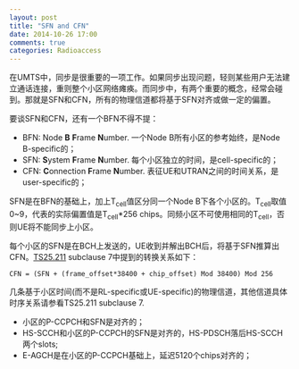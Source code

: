 ```yaml
---
layout: post
title: "SFN and CFN"
date: 2014-10-26 17:00
comments: true
categories: Radioaccess
---
```


在UMTS中，同步是很重要的一项工作。如果同步出现问题，轻则某些用户无法建立通话连接，重则整个小区网络瘫痪。而同步中，有两个重要的概念，经常会碰到。那就是SFN和CFN，所有的物理信道都将基于SFN对齐或做一定的偏置。

<!--more--> 

要谈SFN和CFN，还有一个BFN不得不提：

* BFN: Node **B** **F**rame **N**umber. 一个Node B所有小区的参考始终，是Node B-specific的；
* SFN: **S**ystem **F**rame **N**umber. 每个小区独立的时间，是cell-specific的；
* CFN: **C**onnection **F**rame **N**umber. 表征UE和UTRAN之间的时间关系，是user-specific的；

SFN是在BFN的基础上，加上T<sub>cell</sub>值区分同一个Node B下各个小区的。T<sub>cell</sub>取值0~9，代表的实际偏置值是T<sub>cell</sub>*256 chips。同频小区不可使用相同的T<sub>cell</sub>，否则UE将不能同步上小区。

每个小区的SFN是在BCH上发送的，UE收到并解出BCH后，将基于SFN推算出CFN。[TS25.211](http://www.3gpp.org/DynaReport/25211.htm) subclause 7中提到的转换关系如下：

    CFN = (SFN + (frame_offset*38400 + chip_offset) Mod 38400) Mod 256

几条基于小区时间(而不是RL-specific或UE-specific)的物理信道，其他信道具体时序关系请参看TS25.211 subclause 7.

* 小区的P-CCPCH和SFN是对齐的；
* HS-SCCH和小区的P-CCPCH的SFN是对齐的，HS-PDSCH落后HS-SCCH两个slots;
* E-AGCH是在小区的P-CCPCH基础上，延迟5120个chips对齐的；



